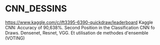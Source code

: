 # CNN_DESSINS
https://www.kaggle.com/c/ift3395-6390-quickdraw/leaderboard Kaggle CNN: Accuracy of 90,638%. Second Position in the Classification CNN fo Draws.  Densenet, Resnet, VGG.  Et utilisation de methodes d'ensemble (VOTING)
